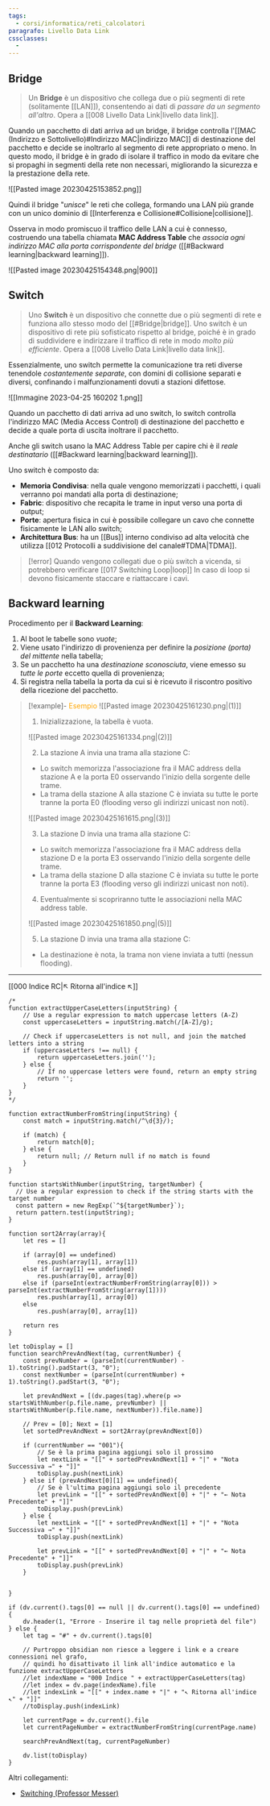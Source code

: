 ```yaml
---
tags:
  - corsi/informatica/reti_calcolatori
paragrafo: Livello Data Link
cssclasses:
  - 
---
```

## Bridge
> Un **Bridge** è un dispositivo che collega due o più segmenti di rete (solitamente [[LAN]]), consentendo ai dati di *passare da un segmento all'altro*. 
> Opera a [[008 Livello Data Link|livello data link]]. 

Quando un pacchetto di dati arriva ad un bridge, il bridge controlla l'[[MAC (Indirizzo e Sottolivello)#Indirizzo MAC|indirizzo MAC]] di destinazione del pacchetto e decide se inoltrarlo al segmento di rete appropriato o meno. In questo modo, il bridge è in grado di isolare il traffico in modo da evitare che si propaghi in segmenti della rete non necessari, migliorando la sicurezza e la prestazione della rete.

![[Pasted image 20230425153852.png]]

Quindi il bridge "*unisce*" le reti che collega, formando una LAN più grande con un unico dominio di [[Interferenza e Collisione#Collisione|collisione]].

Osserva in modo promiscuo il traffico delle LAN a cui è connesso, costruendo una tabella chiamata **MAC Address Table** che *associa ogni indirizzo MAC alla porta corrispondente del bridge* ([[#Backward learning|backward learning]]).

![[Pasted image 20230425154348.png|900]]

## Switch
> Uno **Switch** è un dispositivo che connette due o più segmenti di rete e funziona allo stesso modo del [[#Bridge|bridge]]. Uno switch è un dispositivo di rete più sofisticato rispetto al bridge, poiché è in grado di suddividere e indirizzare il traffico di rete in modo *molto più efficiente*. 
> Opera a [[008 Livello Data Link|livello data link]]. 

Essenzialmente, uno switch permette la comunicazione tra reti diverse tenendole *costantemente separate*, con domini di collisione separati e diversi, confinando i malfunzionamenti dovuti a stazioni difettose.

![[Immagine 2023-04-25 160202 1.png]]

Quando un pacchetto di dati arriva ad uno switch, lo switch controlla l'indirizzo MAC (Media Access Control) di destinazione del pacchetto e decide a quale porta di uscita inoltrare il pacchetto.

Anche gli switch usano la MAC Address Table per capire chi è il *reale destinatario* ([[#Backward learning|backward learning]]).

Uno switch è composto da:
- **Memoria Condivisa**: nella quale vengono memorizzati i pacchetti, i quali verranno poi mandati alla porta di destinazione;
- **Fabric**: dispositivo che recapita le trame in input verso una porta di output;
- **Porte**: apertura fisica in cui è possibile collegare un cavo che connette fisicamente le LAN allo switch;
- **Architettura Bus**: ha un [[Bus]] interno condiviso ad alta velocità che utilizza [[012 Protocolli a suddivisione del canale#TDMA|TDMA]].

> [!error] Quando vengono collegati due o più switch a vicenda, si potrebbero verificare [[017 Switching Loop|loop]]
> In caso di loop si devono fisicamente staccare e riattaccare i cavi.

## Backward learning
Procedimento per il **Backward Learning**:
1. Al boot le tabelle sono *vuote*;
2. Viene usato l'indirizzo di provenienza per definire la *posizione (porta) del mittente* nella tabella;
3. Se un pacchetto ha una *destinazione sconosciuta*, viene emesso su *tutte le porte* eccetto quella di provenienza;
4. Si registra nella tabella la porta da cui si è ricevuto il riscontro positivo della ricezione del pacchetto.

> [!example]- <font color="orange">Esempio</font>
>![[Pasted image 20230425161230.png|(1)]]
>1. Inizializzazione, la tabella è vuota.
>
>![[Pasted image 20230425161334.png|(2)]]
>
>2. La stazione A invia una trama alla stazione C:
>	- Lo switch memorizza l'associazione fra il MAC address della stazione A e la porta E0 osservando l'inizio della sorgente delle trame.
>	- La trama della stazione A alla stazione C è inviata su tutte le porte tranne la porta E0 (flooding verso gli indirizzi unicast non noti).
>
>![[Pasted image 20230425161615.png|(3)]]
>
>3. La stazione D invia una trama alla stazione C:
>	- Lo switch memorizza l'associazione fra il MAC address della stazione D e la porta E3 osservando l'inizio della sorgente delle trame.
>	- La trama della stazione D alla stazione C è inviata su tutte le porte tranne la porta E3 (flooding verso gli indirizzi unicast non noti).
>
>4. Eventualmente si scopriranno tutte le associazioni nella MAC address table.
>
>![[Pasted image 20230425161850.png|(5)]]
>
>5. La stazione D invia una trama alla stazione C:
>	- La destinazione è nota, la trama non viene inviata a tutti (nessun flooding).

___
[[000 Indice RC|↖ Ritorna all'indice ↖]]
```dataviewjs
/*
function extractUpperCaseLetters(inputString) {
	// Use a regular expression to match uppercase letters (A-Z)
	const uppercaseLetters = inputString.match(/[A-Z]/g);
	
	// Check if uppercaseLetters is not null, and join the matched letters into a string
	if (uppercaseLetters !== null) {
		return uppercaseLetters.join('');
	} else {
	    // If no uppercase letters were found, return an empty string
	    return '';
	}
}
*/

function extractNumberFromString(inputString) {
	const match = inputString.match(/^\d{3}/);
	
	if (match) {
		return match[0];
	} else {
		return null; // Return null if no match is found
	}
}

function startsWithNumber(inputString, targetNumber) {
  // Use a regular expression to check if the string starts with the target number
  const pattern = new RegExp(`^${targetNumber}`);
  return pattern.test(inputString);
}

function sort2Array(array){
	let res = []
	
	if (array[0] == undefined)
		res.push(array[1], array[1])
	else if (array[1] == undefined)
		res.push(array[0], array[0])
	else if (parseInt(extractNumberFromString(array[0])) > parseInt(extractNumberFromString(array[1])))
		res.push(array[1], array[0])
	else
		res.push(array[0], array[1])
	
	return res
}

let toDisplay = []
function searchPrevAndNext(tag, currentNumber) {
	const prevNumber = (parseInt(currentNumber) - 1).toString().padStart(3, "0");
	const nextNumber = (parseInt(currentNumber) + 1).toString().padStart(3, "0");
	
	let prevAndNext = [(dv.pages(tag).where(p => startsWithNumber(p.file.name, prevNumber) || startsWithNumber(p.file.name, nextNumber)).file.name)]
	
	// Prev = [0]; Next = [1]
	let sortedPrevAndNext = sort2Array(prevAndNext[0])
	
	if (currentNumber == "001"){ 
		// Se è la prima pagina aggiungi solo il prossimo
		let nextLink = "[[" + sortedPrevAndNext[1] + "|" + "Nota Successiva →" + "]]"
		toDisplay.push(nextLink)
	} else if (prevAndNext[0][1] == undefined){
		// Se è l'ultima pagina aggiungi solo il precedente
		let prevLink = "[[" + sortedPrevAndNext[0] + "|" + "← Nota Precedente" + "]]"
		toDisplay.push(prevLink)
	} else {
		let nextLink = "[[" + sortedPrevAndNext[1] + "|" + "Nota Successiva →" + "]]"
		toDisplay.push(nextLink)
		
		let prevLink = "[[" + sortedPrevAndNext[0] + "|" + "← Nota Precedente" + "]]"
		toDisplay.push(prevLink)
	}
	
	
}

if (dv.current().tags[0] == null || dv.current().tags[0] == undefined){
	dv.header(1, "Errore - Inserire il tag nelle proprietà del file")
} else {
	let tag = "#" + dv.current().tags[0]

	// Purtroppo obsidian non riesce a leggere i link e a creare connessioni nel grafo,
	// quindi ho disattivato il link all'indice automatico e la funzione extractUpperCaseLetters
	//let indexName = "000 Indice " + extractUpperCaseLetters(tag)
	//let index = dv.page(indexName).file
	//let indexLink = "[[" + index.name + "|" + "↖ Ritorna all'indice ↖" + "]]"
	//toDisplay.push(indexLink)
	
	let currentPage = dv.current().file
	let currentPageNumber = extractNumberFromString(currentPage.name)
	
	searchPrevAndNext(tag, currentPageNumber)
	
	dv.list(toDisplay)
}
```

Altri collegamenti: 
- [Switching (Professor Messer)](https://youtu.be/ND_wGVid51M)